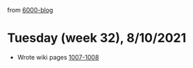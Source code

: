 from [6000-blog](../../../6000-blog.md)
# Tuesday (week 32), 8/10/2021
- Wrote wiki pages [1007-1008](../../../../1wiki/1000-wiki.md)